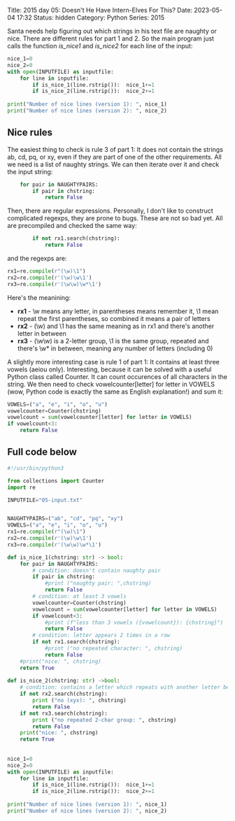 Title: 2015 day 05: Doesn't He Have Intern-Elves For This?
Date: 2023-05-04 17:32
Status: hidden
Category: Python
Series: 2015

Santa needs help figuring out which strings in his text file are naughty or nice. There are different
rules for part 1 and 2. So the main program just calls the function *is_nice1* and *is_nice2* for each line of the input:

```python
nice_1=0
nice_2=0
with open(INPUTFILE) as inputfile:
    for line in inputfile:
        if is_nice_1(line.rstrip()):  nice_1+=1
        if is_nice_2(line.rstrip()):  nice_2+=1
    
print("Number of nice lines (version 1): ", nice_1)
print("Number of nice lines (version 2): ", nice_2)
```

## Nice rules

The easiest thing to check is rule 3 of part 1: It does not contain the strings ab, cd, pq, or xy, even if they are part of one of the other requirements.
All we need is a list of naughty strings. We can then iterate over it and check the input string:

```python
    for pair in NAUGHTYPAIRS:
        if pair in chstring:
            return False
```

Then, there are regular expressions. Personally, I don't like to construct complicated regexps, they are prone to bugs. These are not so bad yet. All are precompiled and checked the same way:

```python
        if not rx1.search(chstring):
            return False
```

and the regexps are:

```python
rx1=re.compile(r"(\w)\1")
rx2=re.compile(r'(\w)\w\1')
rx3=re.compile(r'(\w\w)\w*\1')
```

Here's the meanining:

- **rx1** -  \w  means any letter, in parentheses means remember it, \1 mean repeat the first parentheses, so combined it means a pair of letters
- **rx2** -  (\w) and \1 has the same meaning as in rx1 and there's another letter in between
- **rx3** -  (\w\w) is a 2-letter group, \1 is the same group, repeated and there's \w* in between, meaning any number of letters (including 0)

A slightly more interesting case is rule 1 of part 1: It contains at least three vowels (aeiou only). Interesting, because it can be solved with a useful Python class called Counter. It can count occurences of all characters in the string. We then need to check vowelcounter[letter] for letter in VOWELS (wow, Python code is exactly the same as English explanation!) and sum it:

```python
VOWELS=("a", "e", "i", "o", "u")
vowelcounter=Counter(chstring)
vowelcount = sum(vowelcounter[letter] for letter in VOWELS)
if vowelcount<3:
    return False
```

## Full code below

```python
#!/usr/bin/python3

from collections import Counter
import re

INPUTFILE="05-input.txt"


NAUGHTYPAIRS=("ab", "cd", "pq", "xy")
VOWELS=("a", "e", "i", "o", "u")
rx1=re.compile(r"(\w)\1")
rx2=re.compile(r'(\w)\w\1')
rx3=re.compile(r'(\w\w)\w*\1')

def is_nice_1(chstring: str) -> bool:
    for pair in NAUGHTYPAIRS:
        # condition: doesn't contain naughty pair
        if pair in chstring:
            #print ("naughty pair: ",chstring)
            return False
        # condition: at least 3 vowels
        vowelcounter=Counter(chstring)
        vowelcount = sum(vowelcounter[letter] for letter in VOWELS)
        if vowelcount<3:
            #print (f"less than 3 vowels ({vowelcount}): {chstring}")
            return False
        # condition: letter appears 2 times in a row
        if not rx1.search(chstring):
            #print ("no repeated character: ", chstring)
            return False
    #print("nice: ", chstring)
    return True
            
def is_nice_2(chstring: str) ->bool:
    # condition: contains a letter which repeats with another letter between (xyx)
    if not rx2.search(chstring):
        print ("no (xyx): ", chstring)
        return False
    if not rx3.search(chstring):
        print ("no repeated 2-char group: ", chstring)
        return False
    print("nice: ", chstring)
    return True
 
    
nice_1=0
nice_2=0
with open(INPUTFILE) as inputfile:
    for line in inputfile:
        if is_nice_1(line.rstrip()):  nice_1+=1
        if is_nice_2(line.rstrip()):  nice_2+=1
    
print("Number of nice lines (version 1): ", nice_1)
print("Number of nice lines (version 2): ", nice_2)


```